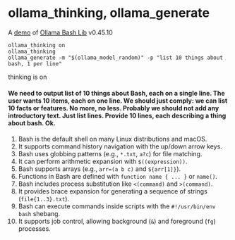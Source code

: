 # ollama_thinking, ollama_generate

A [demo](../README.md#demos) of [Ollama Bash Lib](https://github.com/attogram/ollama-bash-lib) v0.45.10

```
ollama_thinking on
ollama_thinking
ollama_generate -m "$(ollama_model_random)" -p "list 10 things about bash, 1 per line"
```

thinking is on
#### <thinking>
#### We need to output list of 10 things about Bash, each on a single line. The user wants 10 items, each on one line. We should just comply: we can list 10 facts or features. No more, no less. Probably we should not add any introductory text. Just list lines. Provide 10 lines, each describing a thing about bash. Ok.
#### </thinking>

1. Bash is the default shell on many Linux distributions and macOS.  
2. It supports command history navigation with the up/down arrow keys.  
3. Bash uses globbing patterns (e.g., `*.txt`, `a?c`) for file matching.  
4. It can perform arithmetic expansion with `$((expression))`.  
5. Bash supports arrays (e.g., `arr=(a b c)` and `${arr[1]}`).  
6. Functions in Bash are defined with `function name { ... }` or `name()`.  
7. Bash includes process substitution like `<(command)` and `>(command)`.  
8. It provides brace expansion for generating a sequence of strings (`file{1..3}.txt`).  
9. Bash can execute commands inside scripts with the `#!/usr/bin/env bash` shebang.  
10. It supports job control, allowing background (`&`) and foreground (`fg`) processes.
